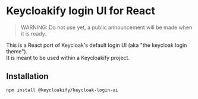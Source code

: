 # Keycloakify login UI for React

> WARNING: Do not use yet, a public announcement will be made when it is ready.

This is a React port of Keycloak's default login UI (aka "the keycloak login theme").  
It is meant to be used within a Keycloakify project.

## Installation

```bash
npm install @keycloakify/keycloak-login-ui
```
